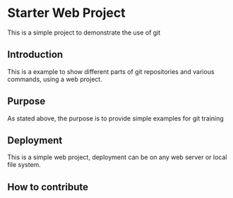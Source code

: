 # Starter Web Project

This is a simple project to demonstrate the use of git

## Introduction

This is a example to show different parts of git repositories and various commands, using a web project. 

## Purpose

As stated above, the purpose is to provide simple examples for git training

## Deployment

This is a simple web project, deployment can be on any web server or local file system.

## How to contribute
